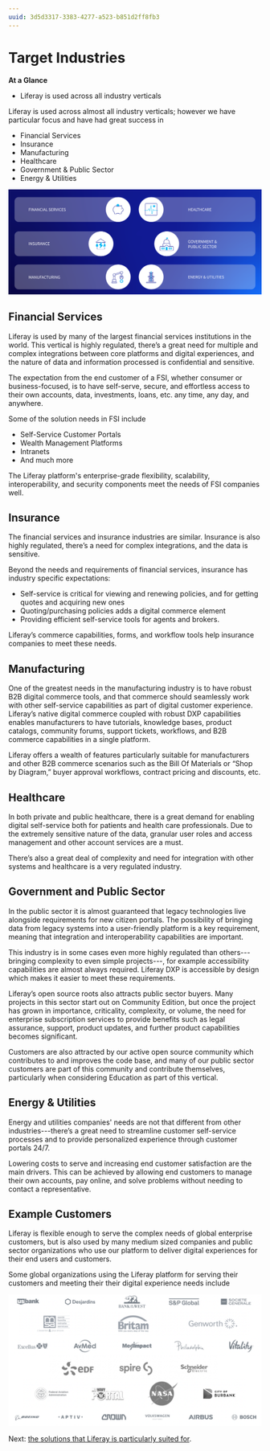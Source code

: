 ```yaml
---
uuid: 3d5d3317-3383-4277-a523-b851d2ff8fb3
---
```


# Target Industries

**At a Glance**

* Liferay is used across all industry verticals

Liferay is used across almost all industry verticals; however we have particular focus and have had great success in

* Financial Services
* Insurance
* Manufacturing
* Healthcare
* Government & Public Sector
* Energy & Utilities

![Liferay has had great success focusing on specific industry verticals.](./target-industries/images/01.png)

## Financial Services

Liferay is used by many of the largest financial services institutions in the world. This vertical is highly regulated, there’s a great need for multiple and complex integrations between core platforms and digital experiences, and the nature of data and information processed is confidential and sensitive.

The expectation from the end customer of a FSI, whether consumer or business-focused, is to have self-serve, secure, and effortless access to their own accounts, data, investments, loans, etc. any time, any day, and anywhere.

Some of the solution needs in FSI include

* Self-Service Customer Portals
* Wealth Management Platforms
* Intranets
* And much more

The Liferay platform's enterprise-grade flexibility, scalability, interoperability, and security components meet the needs of FSI companies well.

## Insurance

The financial services and insurance industries are similar. Insurance is also highly regulated, there’s a need for complex integrations, and the data is sensitive.

Beyond the needs and requirements of financial services, insurance has industry specific expectations: 

* Self-service is critical for viewing and renewing policies, and for getting quotes and acquiring new ones
* Quoting/purchasing policies adds a digital commerce element
* Providing efficient self-service tools for agents and brokers.

Liferay’s commerce capabilities, forms, and workflow tools help insurance companies to meet these needs.

## Manufacturing

One of the greatest needs in the manufacturing industry is to have robust B2B digital commerce tools, and that commerce should seamlessly work with other self-service capabilities as part of digital customer experience. Liferay’s native digital commerce coupled with robust DXP capabilities enables manufacturers to have tutorials, knowledge bases, product catalogs, community forums, support tickets, workflows, and B2B commerce capabilities in a single platform.

Liferay offers a wealth of features particularly suitable for manufacturers and other B2B commerce scenarios such as the Bill Of Materials or “Shop by Diagram,” buyer approval workflows, contract pricing and discounts, etc.

## Healthcare

In both private and public healthcare, there is a great demand for enabling digital self-service both for patients and health care professionals. Due to the extremely sensitive nature of the data, granular user roles and access management and other account services are a must.

There’s also a great deal of complexity and need for integration with other systems and healthcare is a very regulated industry.

## Government and Public Sector

In the public sector it is almost guaranteed that legacy technologies live alongside requirements for new citizen portals. The possibility of bringing data from legacy systems into a user-friendly platform is a key requirement, meaning that integration and interoperability capabilities are important.

This industry is in some cases even more highly regulated than others---bringing complexity to even simple projects---, for example accessibility capabilities are almost always required.  Liferay DXP is accessible by design which makes it easier to meet these requirements.

Liferay’s open source roots also attracts public sector buyers. Many projects in this sector start out on Community Edition, but once the project has grown in importance, criticality, complexity, or volume, the need for enterprise subscription services to provide benefits such as legal assurance, support, product updates, and further product capabilities becomes significant.

Customers are also attracted by our active open source community which contributes to and improves the code base, and many of our public sector customers are part of this community and contribute themselves, particularly when considering Education as part of this vertical.

## Energy & Utilities

Energy and utilities companies' needs are not that different from other industries---there’s a great need to streamline customer self-service processes and to provide personalized experience through customer portals 24/7.

Lowering costs to serve and increasing end customer satisfaction are the main drivers. This can be achieved by allowing end customers to manage their own accounts, pay online, and solve problems without needing to contact a representative.

## Example Customers

Liferay is flexible enough to serve the complex needs of global enterprise customers, but is also used by many medium sized companies and public sector organizations who use our platform to deliver digital experiences for their end users and customers.

Some global organizations using the Liferay platform for serving their customers and meeting their their digital experience needs include

![Liferay boasts numerous well known brands as customers.](./target-industries/images/02.png)

Next: [the solutions that Liferay is particularly suited for](./target-solutions.md).
